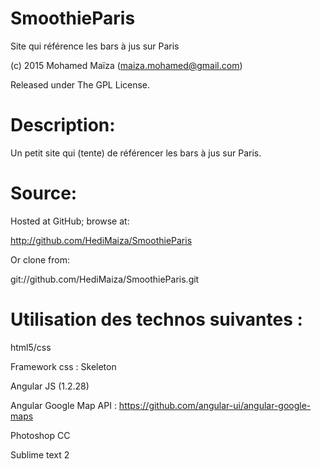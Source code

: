 # SmoothieParis
Site qui référence les bars à jus sur Paris

(c) 2015 Mohamed Maïza (maiza.mohamed@gmail.com)

Released under The GPL License.

# Description:

Un petit site qui (tente) de référencer les bars à jus sur Paris.

# Source:

Hosted at GitHub; browse at:

http://github.com/HediMaiza/SmoothieParis

Or clone from:

git://github.com/HediMaiza/SmoothieParis.git

# Utilisation des technos suivantes :

html5/css

Framework css : Skeleton

Angular JS (1.2.28)

Angular Google Map API : https://github.com/angular-ui/angular-google-maps

Photoshop CC

Sublime text 2
